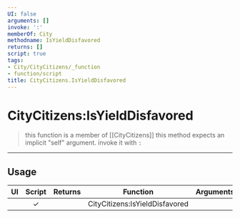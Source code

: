 ```yaml
---
UI: false
arguments: []
invoke: ':'
memberOf: City
methodname: IsYieldDisfavored
returns: []
script: true
tags:
- City/CityCitizens/_function
- function/script
title: CityCitizens.IsYieldDisfavored
---
```

# CityCitizens:IsYieldDisfavored
> this function is a member of [[CityCitizens]]
> this method expects an implicit "self" argument. invoke it with `:`
-----
## Usage
|  UI | Script | Returns | Function | Arguments |
|:---:|:------:|-------:|:--------:|:---------|
| |✓||CityCitizens:IsYieldDisfavored||

